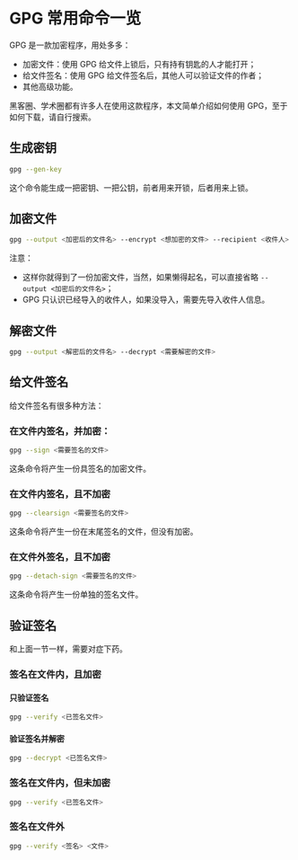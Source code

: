# GPG 常用命令一览

GPG 是一款加密程序，用处多多：

  - 加密文件：使用 GPG 给文件上锁后，只有持有钥匙的人才能打开；
  - 给文件签名：使用 GPG 给文件签名后，其他人可以验证文件的作者；
  - 其他高级功能。

黑客圈、学术圈都有许多人在使用这款程序，本文简单介绍如何使用 GPG，至于如何下载，请自行搜索。


## 生成密钥
```bash
gpg --gen-key
```

这个命令能生成一把密钥、一把公钥，前者用来开锁，后者用来上锁。


## 加密文件
```bash
gpg --output <加密后的文件名> --encrypt <想加密的文件> --recipient <收件人>
```

注意：
  - 这样你就得到了一份加密文件，当然，如果懒得起名，可以直接省略 `--output <加密后的文件名>`；
  - GPG 只认识已经导入的收件人，如果没导入，需要先导入收件人信息。


## 解密文件
```bash
gpg --output <解密后的文件名> --decrypt <需要解密的文件>
```


## 给文件签名
给文件签名有很多种方法：

### 在文件内签名，并加密：
```bash
gpg --sign <需要签名的文件>
```

这条命令将产生一份具签名的加密文件。

### 在文件内签名，且不加密
```bash
gpg --clearsign <需要签名的文件>
```

这条命令将产生一份在末尾签名的文件，但没有加密。

### 在文件外签名，且不加密
```bash
gpg --detach-sign <需要签名的文件>
```

这条命令将产生一份单独的签名文件。

## 验证签名
和上面一节一样，需要对症下药。

### 签名在文件内，且加密
#### 只验证签名
```bash
gpg --verify <已签名文件>
```

#### 验证签名并解密
```bash
gpg --decrypt <已签名文件>
```

### 签名在文件内，但未加密
```bash
gpg --verify <已签名文件>
```

### 签名在文件外
```bash
gpg --verify <签名> <文件>
```
